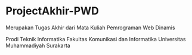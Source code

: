 # ProjectAkhir-PWD
Merupakan Tugas Akhir dari Mata Kuliah Pemrograman Web Dinamis

Prodi Teknik Informatika
Fakultas Komunikasi dan Informatika
Universitas Muhammadiyah Surakarta
